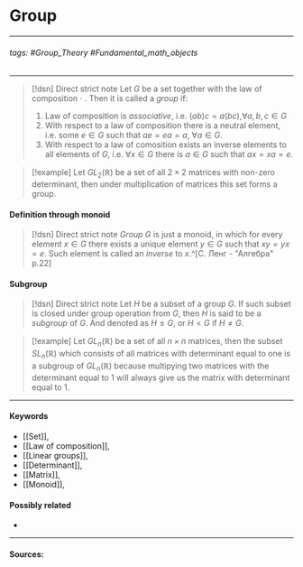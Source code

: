 # Group
***
###### tags: #Group_Theory #Fundamental_math_objects 
***
>[!dsn] Direct strict note
>Let $G$ be a set together with the law of composition $\cdot$ . Then it is called a *group* if:
>1. Law of composition is *associative*, i.e. $(ab)c=a(bc)$,$\forall a,b,c\in G$
>2. With respect to a law of composition there is a neutral element, i.e. some $e\in G$ such that $ae=ea=a$, $\forall a\in G$.
>3. With respect to a law of comosition exists an inverse elements to all elements of $G$, i.e. $\forall x\in G$ there is $a\in G$ such that $ax=xa=e$.

>[!example]
>Let $GL_{2}(\mathbb{R})$ be a set of all $2\times2$ matrices with non-zero determinant, then under multiplication of matrices this set forms a group.
#### Definition through monoid
>[!dsn] Direct strict note
>*Group* $G$ is just a monoid, in which for every element $x\in G$ there exists a unique element $y\in G$ such that $xy=yx=e$. Such element is called an *inverse* to $x$.^[С. Ленг - "Алгебра" p.22]

#### Subgroup
>[!dsn] Direct strict note
>Let $H$ be a subset of a group $G$. If such subset is closed under group operation from $G$, then $H$ is said to be a *subgroup* of $G$. And denoted as $H\leqslant G$, or $H<G$ if $H\ne G$. 

>[!example]
>Let $GL_{n}(\mathbb{R})$ be a set of all $n\times n$ matrices, then the subset $SL_{n}(\mathbb{R})$ which consists of all matrices with determinant equal to one is a subgroup of $GL_{n}(\mathbb{R})$ because multipying two matrices with the determinant equal to $1$ will always give us the matrix with determinant equal to $1$.
***
#### Keywords
- [[Set]],
- [[Law of composition]],
- [[Linear groups]],
- [[Determinant]],
- [[Matrix]],
- [[Monoid]],
#### Possibly related
- 
***
#### Sources:
